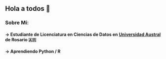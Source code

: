 <img src="https://i.imgur.com/3hyzn0c.png" width="1500" height="10"/>

## Hola a todos 👋

### Sobre Mí:

#### → Estudiante de Licenciatura en Ciencias de Datos en <a href="https://www.austral.edu.ar" target="_blank">Universidad Austral</a> de Rosario 🇦🇷

#### → Aprendiendo Python / R 

<img src="https://i.imgur.com/3hyzn0c.png" width="1500" height="10"/>
